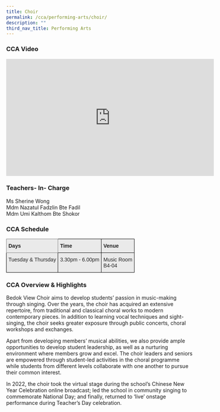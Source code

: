 ```yaml
---
title: Choir
permalink: /cca/performing-arts/choir/
description: ""
third_nav_title: Performing Arts
---
```

### CCA Video

<div class="bp-youtube">

<iframe width="560" height="315" src="https://www.youtube.com/embed/3F0thedOpfk" title="YouTube video player" frameborder="0" allow="accelerometer; autoplay; clipboard-write; encrypted-media; gyroscope; picture-in-picture" allowfullscreen=""></iframe>

</div>

### Teachers- In- Charge

Ms Sherine Wong  <br>
Mdm Nazatul Fadzlin Bte Fadil <br>
Mdm Umi Kalthom Bte Shokor


### CCA Schedule

<style type="text/css">
.tg  {border-collapse:collapse;border-spacing:0;}
.tg td{border-color:black;border-style:solid;border-width:1px;font-family:Arial, sans-serif;font-size:14px;
  overflow:hidden;padding:10px 5px;word-break:normal;}
.tg th{border-color:black;border-style:solid;border-width:1px;font-family:Arial, sans-serif;font-size:14px;
  font-weight:normal;overflow:hidden;padding:10px 5px;word-break:normal;}
.tg .tg-y7qa{background-color:#EAEAEA;color:#222;text-align:left;vertical-align:top}
.tg .tg-z5wu{background-color:#EAEAEA;border-color:inherit;color:#222;font-weight:bold;text-align:left;vertical-align:top}
.tg .tg-rj1p{background-color:#EAEAEA;color:#222;font-weight:bold;text-align:left;vertical-align:top}
</style>
<table class="tg">
<thead>
  <tr>
    <th class="tg-z5wu">Days</th>
    <th class="tg-rj1p">Time</th>
    <th class="tg-rj1p">Venue</th>
  </tr>
</thead>
<tbody>
  <tr>
    <td class="tg-y7qa">Tuesday &amp; Thursday</td>
    <td class="tg-y7qa">3.30pm - 6.00pm</td>
    <td class="tg-y7qa">Music Room<br>B4-04</td>
  </tr>
</tbody>
</table>

### CCA Overview &amp; Highlights

Bedok View Choir aims to develop students’ passion in music-making through singing. Over the years, the choir has acquired an extensive repertoire, from traditional and classical choral works to modern contemporary pieces. In addition to learning vocal techniques and sight-singing, the choir seeks greater exposure through public concerts, choral workshops and exchanges.&nbsp;

Apart from developing members’ musical abilities, we also provide ample opportunities to develop student leadership, as well as a nurturing environment where members grow and excel. The choir leaders and seniors are empowered through student-led activities in the choral programme while students from different levels collaborate with one another to pursue their common interest.

In 2022,&nbsp;the choir took the virtual stage during the school’s Chinese New Year Celebration online broadcast; led the school in community singing to commemorate National Day; and finally, returned to ‘live’ onstage performance during Teacher’s Day celebration.